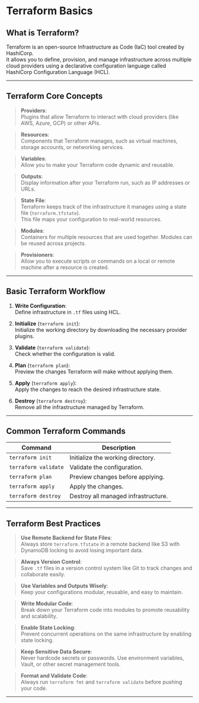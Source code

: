 # Terraform Basics

## What is Terraform?
Terraform is an open-source Infrastructure as Code (IaC) tool created by HashiCorp.  
It allows you to define, provision, and manage infrastructure across multiple cloud providers using a declarative configuration language called HashiCorp Configuration Language (HCL).

---

## Terraform Core Concepts

> **Providers**:  
> Plugins that allow Terraform to interact with cloud providers (like AWS, Azure, GCP) or other APIs.

> **Resources**:  
> Components that Terraform manages, such as virtual machines, storage accounts, or networking services.

> **Variables**:  
> Allow you to make your Terraform code dynamic and reusable.

> **Outputs**:  
> Display information after your Terraform run, such as IP addresses or URLs.

> **State File**:  
> Terraform keeps track of the infrastructure it manages using a state file (`terraform.tfstate`).  
> This file maps your configuration to real-world resources.

> **Modules**:  
> Containers for multiple resources that are used together. Modules can be reused across projects.

> **Provisioners**:  
> Allow you to execute scripts or commands on a local or remote machine after a resource is created.

---

## Basic Terraform Workflow

1. **Write Configuration**:  
   Define infrastructure in `.tf` files using HCL.

2. **Initialize** (`terraform init`):  
   Initialize the working directory by downloading the necessary provider plugins.

3. **Validate** (`terraform validate`):  
   Check whether the configuration is valid.

4. **Plan** (`terraform plan`):  
   Preview the changes Terraform will make without applying them.

5. **Apply** (`terraform apply`):  
   Apply the changes to reach the desired infrastructure state.

6. **Destroy** (`terraform destroy`):  
   Remove all the infrastructure managed by Terraform.

---

## Common Terraform Commands

| Command              | Description                           |
|----------------------|---------------------------------------|
| `terraform init`     | Initialize the working directory.     |
| `terraform validate` | Validate the configuration.           |
| `terraform plan`     | Preview changes before applying.      |
| `terraform apply`    | Apply the changes.                    |
| `terraform destroy`  | Destroy all managed infrastructure.   |

---

## Terraform Best Practices

> **Use Remote Backend for State Files**:  
> Always store `terraform.tfstate` in a remote backend like S3 with DynamoDB locking to avoid losing important data.

> **Always Version Control**:  
> Save `.tf` files in a version control system like Git to track changes and collaborate easily.

> **Use Variables and Outputs Wisely**:  
> Keep your configurations modular, reusable, and easy to maintain.

> **Write Modular Code**:  
> Break down your Terraform code into modules to promote reusability and scalability.

> **Enable State Locking**:  
> Prevent concurrent operations on the same infrastructure by enabling state locking.

> **Keep Sensitive Data Secure**:  
> Never hardcode secrets or passwords. Use environment variables, Vault, or other secret management tools.

> **Format and Validate Code**:  
> Always run `terraform fmt` and `terraform validate` before pushing your code.

---

